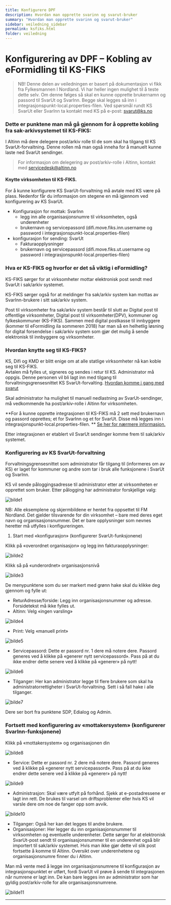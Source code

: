 ```yaml
---
title: Konfigurere DPF
description: Hvordan man opprette svarinn og svarut-bruker
summary: "Hvordan man opprette svarinn og svarut-bruker"
sidebar: veiledning_sidebar
permalink: ksfiks.html
folder: veiledning
---
```


# Konfigurering av DPF – Kobling av eFormidling til KS-FIKS 

> NB! Denne delen av veiledningen er basert på dokumentasjon vi fikk fra Fylkesmannen I Nordland. Vi har heller ingen mulighet til å teste dette selv. Om denne følges så skal en kunne opprette brukernamn og passord til SvarUt og SvarInn. Begge skal legges så inn i integrasjonspunkt-local.properties-filen. Ved spørsmål rundt KS SvarUt eller SvarInn ta kontakt med KS på e-post: <a href="mailto:svarut@ks.no">svarut@ks.no</a>

### Dette er punktene man må gå gjennom for å opprette kobling fra sak-arkivsystemet til KS-FIKS: 

I Altinn må dere delegere post/arkiv rolle til de som skal ha tilgang til KS SvarUt-forvaltning. Denne rollen må man også inneha for å manuelt kunne laste ned SvarUt sendinger. 
 
> For informasjon om delegering av post/arkiv-rolle i Altinn, kontakt med <a href="mailto:servicedesk@altinn.no">servicedesk@altinn.no</a>

#### Knytte virksomheten til KS-FIKS.  
For å kunne konfigurere KS SvarUt-forvaltning må avtale med KS være på plass. Nedenfor får du informasjon om stegene en må igjennom ved konfigurering av KS SvarUt. 

- Konfigurasjon for mottak: SvarInn 
  - legg inn alle organisasjonsnumre til virksomheten, også underenheter 
  - brukernavn og servicepassord (difi.move.fiks.inn.username og password i integrasjonspunkt-local.properties-filen) 
- konfigurasjon for sending: SvarUt 
  - Fakturaopplysninger 
  - brukernavn og servicepassord (difi.move.fiks.ut.username og password i integrasjonspunkt-local.properties-filen)  
 
### Hva er KS-FIKS og hvorfor er det så viktig i eFormidling? 

KS-FIKS sørger for at virksomheter mottar elektronisk post sendt med SvarUt i sak/arkiv systemet.

KS-FIKS sørger også for at meldinger fra sak/arkiv system kan mottas av SvarInn-brukere i sitt sak/arkiv system. 

Post til virksomheter fra sak/arkiv system består til slutt av Digital post til offentlige virksomheter, Digital post til virksomheter(DPV), kommuner og fylkeskommuner (KS-FIKS). Sammen med digital postkasse til innbyggere (kommer til eFormidling ila sommeren 2018) har man så en helhetlig løsning 
for digital forsendelse i sak/arkiv system som gjør det mulig å sende elektronisk til innbyggere og virksomheter. 
 
### Hvordan knytte seg til KS-FIKS? 

KS, Difi og KMD er blitt enige om at alle statlige virksomheter nå kan koble seg til KS-FIKS.  
Avtalen må fylles ut, signeres og sendes i retur til KS. Administrator må oppgis. Denne personen vil bli lagt inn med tilgang til forvaltningsgrensesnittet KS SvarUt-forvalting. [Hvordan komme i gang med svarut](http://www.ks.no/fagomrader/utvikling/digitalisering/svarut/komme-i-gang-med-svarut/)  

 
Skal administrator ha mulighet til manuell nedlastning av SvarUt-sendinger, må vedkommende ha post/arkiv-rolle i Altinn for virksomheten.  

**For å kunne opprette integrasjonen til KS-FIKS må 2 sett med brukernavn og passord opprettes; et for SvarInn og et for SvarUt. Disse må legges inn i integrasjonspunkt-local.properties-filen. ** [Se her for nærmere informasjon.](https://difi.github.io/moveintegrasjonspunkt/properties_config.html#digital-post-til-virksomheter) 
 
Etter integrasjonen er etablert vil SvarUt sendinger komme frem til sak/arkiv systemet. 
 
  
### Konfigurering av KS SvarUt-forvaltning 

Forvaltningsgrensesnittet som administrator får tilgang til (informeres om av KS) er laget for kommuner og andre som tar i bruk alle funksjonene i SvarUt og SvarInn.  

KS vil sende påloggingsadresse til administrator etter at virksomheten er opprettet som bruker. Etter pålogging har administrator forskjellige valg: 
 
![bilde1](https://github.com/difi/move-integrasjonspunkt/blob/gh-pages/resources/01_FIKS.png?raw=true)
 
NB: Alle eksemplene og skjermbildene er hentet fra oppsettet til FM Nordland. Det gjelder tilsvarende for din virksomhet – bare med deres eget navn og organisasjonsnummer. Det er bare opplysninger som nevnes heretter må utfylles i konfigureringen. 

1. Start med «konfigurasjon» (konfigurerer SvarUt-funksjonene) 

Klikk på «overordnet organisasjon» og legg inn fakturaopplysninger: 

![bilde2](https://github.com/difi/move-integrasjonspunkt/blob/gh-pages/resources/02_FIKS.png?raw=true)
 
Klikk så på «underordnet» organisasjonsnivå  
 
![bilde3](https://github.com/difi/move-integrasjonspunkt/blob/gh-pages/resources/03_FIKS.png?raw=true) 
 
De menypunktene som du ser markert med grønn hake skal du klikke deg gjennom og fylle ut: 
- ReturAdresse/forside: Legg inn organisasjonsnummer og adresse. Forsidetekst må ikke fylles ut. 
- Altinn: Velg «ingen varsling» 
 
![bilde4](https://github.com/difi/move-integrasjonspunkt/blob/gh-pages/resources/04_FIKS.png?raw=true)
 
- Print: Velg «manuell print» 

![bilde5](https://github.com/difi/move-integrasjonspunkt/blob/gh-pages/resources/05_FIKS.png?raw=true)
 
- Servicepassord: Dette er passord nr. 1 dere må notere dere. Passord generes ved å klikke på «generer nytt servicepassord». Pass på at du ikke endrer dette senere ved å klikke på «generer» på nytt!  
 
![bilde6](https://github.com/difi/move-integrasjonspunkt/blob/gh-pages/resources/06_FIKS.png?raw=true) 
 
- Tilganger: Her kan administrator legge til flere brukere som skal ha administratorrettigheter i SvarUt-forvaltning. Sett i så fall hake i alle tilganger. 

![bilde7](https://github.com/difi/move-integrasjonspunkt/blob/gh-pages/resources/07_FIKS.png?raw=true)
 
Dere ser bort fra punktene SDP, Edialog og Admin. 
 
### Fortsett med konfigurering av «mottakersystem» (konfigurerer SvarInn-funksjonene) 

Klikk på «mottakersystem» og organisasjonen din 
 
![bilde8](https://github.com/difi/move-integrasjonspunkt/blob/gh-pages/resources/08_FIKS.png?raw=true) 
 
- Service: Dette er passord nr. 2 dere må notere dere. Passord generes ved å klikke på «generer nytt servicepassord». Pass på at du ikke endrer dette senere ved å klikke på «generer» på nytt!  
 
![bilde9](https://github.com/difi/move-integrasjonspunkt/blob/gh-pages/resources/09_FIKS.png?raw=true)
 
- Administrasjon: Skal være utfylt på forhånd. Sjekk at e-postadressene er lagt inn rett. De brukes til varsel om driftsproblemer eller hvis KS vil varsle dere om noe de fanger opp som avvik. 

![bilde10](https://github.com/difi/move-integrasjonspunkt/blob/gh-pages/resources/10_FIKS.png?raw=true)
 
- Tilganger: Også her kan det legges til andre brukere. 
- Organisasjoner: Her legger du inn organisasjonsnummer til virksomheten og eventuelle underenheter. Dette sørger for at elektronisk SvarUt-post sendt til organisasjonsnummer til en underenhet også blir importert til sak/arkiv systemet. Hvis man ikke gjør dette vil slik post fortsette å komme til Altinn. Oversikt over underenhetene og organisasjonsnumre finner du i Altinn. 

Man må vente med å legge inn organisasjonsnumrene til konfigurasjon av integrasjonspunktet er utført, fordi SvarUt vil prøve å sende til integrasjonen når numrene er lagt inn. De kan bare legges inn av administrator som har gyldig post/arkiv-rolle for alle organisasjonsnumrene.  
 
![bilde11](https://github.com/difi/move-integrasjonspunkt/blob/gh-pages/resources/11_FIKS.png?raw=true)


---

